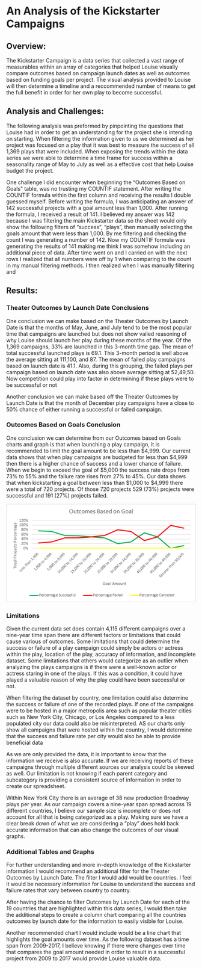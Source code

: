 # An Analysis of the Kickstarter Campaigns

## Overview:

  The Kickstarter Campaign is a data series that collected a vast range of measurables within an array of categories that helped Louise visually compare outcomes based on campaign launch dates as well as outcomes based on funding goals per project. The visual analysis provided to Louise will then determine a timeline and a reccommended number of means to get the full benefit in order for her own play to become successful.

## Analysis and Challenges:
  The following analysis was preformed by pinpointing the questions that Louise had in order to get an understanding for the project she is intending on starting. When filtering the information given to us we determined as her project was focused on a play that it was best to measure the success of all 1,369 plays that were included. When exposing the trends within the data series we were able to determine a time frame for success within a seasonality range of May to July as well as a effective cost that help Louise budget the project. 
 
 One challenge I did encounter when beginning the “Outcomes Based on Goals” table, was no trusting my COUNTIF statement. After writing the COUNTIF formula within the first column and receiving the results I double guessed myself. Before writing the formula, I was anticipating an answer of 142 successful projects with a goal amount less than 1,000. After running the formula, I received a result of 141. I believed my answer was 142 because I was filtering the main Kickstarter data so the sheet would only show the following filters of “success”, “plays”, then manually selecting the goals amount that were less than 1,000. By me filtering and checking the count I was generating a number of 142. Now my COUNTIF formula was generating the results of 141 making me think I was somehow including an additional piece of data. After time went on and I carried on with the next rows I realized that all numbers were off by 1 when comparing to the count in my manual filtering methods. I then realized when I was manually filtering and 

## Results:
### Theater Outcomes by Launch Date Conclusions
One conclusion we can make based on the Theater Outcomes by Launch Date is that the months of May, June, and July tend to be the most popular time that campaigns are launched but does not show vailed reasoning of why Louise should launch her play during these months of the year.  Of the 1,369 campaigns, 33% are launched in this 3-month time gap. The mean of total successful launched plays is 69.1. This 3-month period is well above the average sitting at 111,100, and 87. The mean of failed play campaigns based on launch date is 41.1. Also, during this grouping, the failed plays per campaign based on launch date was also above average sitting at 52,49,50. Now competition could play into factor in determining if these plays were to be successful or not 
  
Another conclusion we can make based off the Theater Outcomes by Launch Date is that the month of December play campaigns have a close to 50% chance of either running a successful or failed campaign. 

  
### Outcomes Based on Goals Conclusion
One conclusion we can determine from our Outcomes based on Goals charts and graph is that when launching a play campaign, it is recommended to limit the goal amount to be less than $4,999. Our current data shows that when play campaigns are budgeted for less than $4,999 then there is a higher chance of success and a lower chance of failure. When we begin to exceed the goal of $5,000 the success rate drops from 73% to 55% and the failure rate rises from 27% to 45%. Our data shows that when kickstarting a goal between less than $1,000 to $4,999 there were a total of 720 projects. Of those 720 projects 529 (73%) projects were successful and 191 (27%) projects failed.

![](Outcomes_vs_Goals.png)

### Limitations
Given the current data set does contain 4,115 different campaigns over a nine-year time span there are different factors or limitations that could cause various of outcomes.  Some limitations that could determine the success or failure of a play campaign could simply be actors or actress within the play, location of the play, accuracy of information, and incomplete dataset. Some limitations that others would categorize as an outlier when analyzing the plays campaigns is if there were a well-known actor or actress staring in one of the plays. If this was a condition, it could have played a valuable reason of why the play could have been successful or not. 
 
When filtering the dataset by country, one limitation could also determine the success or failure of one of the recorded plays. If one of the campaigns were to be hosted in a major metropolis area such as popular theater cities such as New York City, Chicago, or Los Angeles compared to a less populated city our data could also be misinterpreted. AS our charts only show all campaigns that were hosted within the country, I would determine that the success and failure rate per city would also be able to provide beneficial data
  
 As we are only provided the data, it is important to know that the information we receive is also accurate. If we are receiving reports of these campaigns through multiple different sources our analysis could be skewed as well. Our limitation is not knowing if each parent category and subcategory is providing a consistent source of information in order to create our spreadsheet.
 
 Within New York City there is an average of 38 new production Broadway plays per year.  As our campaign covers a nine-year span spread across 19 different countries, I believe our sample size is incomplete or does not account for all that is being categorized as a play. Making sure we have a clear break down of what we are considering a “play” does hold back accurate information that can also change the outcomes of our visual graphs.

### Additional Tables and Graphs
For further understanding and more in-depth knowledge of the Kickstarter information I would recommend an additional filter for the Theater Outcomes by Launch Date. The filter I would add would be countries. I feel it would be necessary information for Louise to understand the success and failure rates that vary between country to country.
	
After having the chance to filter Outcomes by Launch Date for each of the 19 countries that are highlighted within this data series, I would then take the additional steps to create a column chart comparing all the countries outcomes by launch date for the information to easily visible for Louise.
	
Another recommended chart I would include would be a line chart that highlights the goal amounts over time. As the following dataset has a time span from 2009-2017, I believe knowing if there were changes over time that compares the goal amount needed in order to result in a successful project from 2009 to 2017 would provide Louise valuable data.
